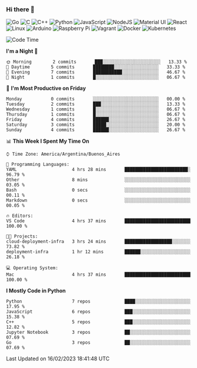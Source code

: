 ### Hi there 👋

![Go](https://img.shields.io/badge/go-%2300ADD8.svg?style=for-the-badge&logo=go&logoColor=white)
![C](https://img.shields.io/badge/c-%2300599C.svg?style=for-the-badge&logo=c&logoColor=white)
![C++](https://img.shields.io/badge/c++-%2300599C.svg?style=for-the-badge&logo=c%2B%2B&logoColor=white)
![Python](https://img.shields.io/badge/python-3670A0?style=for-the-badge&logo=python&logoColor=ffdd54)
![JavaScript](https://img.shields.io/badge/javascript-%23323330.svg?style=for-the-badge&logo=javascript&logoColor=%23F7DF1E)
![NodeJS](https://img.shields.io/badge/node.js-6DA55F?style=for-the-badge&logo=node.js&logoColor=white)
![Material UI](https://img.shields.io/badge/materialui-%230081CB.svg?style=for-the-badge&logo=material-ui&logoColor=white)
![React](https://img.shields.io/badge/react-%2320232a.svg?style=for-the-badge&logo=react&logoColor=%2361DAFB)
![Linux](https://img.shields.io/badge/Linux-FCC624?style=for-the-badge&logo=linux&logoColor=black)
![Arduino](https://img.shields.io/badge/-Arduino-00979D?style=for-the-badge&logo=Arduino&logoColor=white)
![Raspberry Pi](https://img.shields.io/badge/-RaspberryPi-C51A4A?style=for-the-badge&logo=Raspberry-Pi)
![Vagrant](https://img.shields.io/badge/vagrant-%231563FF.svg?style=for-the-badge&logo=vagrant&logoColor=white)
![Docker](https://img.shields.io/badge/docker-%230db7ed.svg?style=for-the-badge&logo=docker&logoColor=white)
![Kubernetes](https://img.shields.io/badge/kubernetes-%23326ce5.svg?style=for-the-badge&logo=kubernetes&logoColor=white)

<!-- ![Jupyter Notebook](https://img.shields.io/badge/jupyter-%23FA0F00.svg?style=for-the-badge&logo=jupyter&logoColor=white) -->
<!-- ![Java](https://img.shields.io/badge/java-%23ED8B00.svg?style=for-the-badge&logo=java&logoColor=white) -->
<!-- ![Git](https://img.shields.io/badge/git-%23F05033.svg?style=for-the-badge&logo=git&logoColor=white) -->

<!--START_SECTION:waka-->
![Code Time](http://img.shields.io/badge/Code%20Time-255%20hrs%2024%20mins-blue)

**I'm a Night 🦉** 

```text
🌞 Morning        2 commits       ███░░░░░░░░░░░░░░░░░░░░░░   13.33 % 
🌆 Daytime        5 commits       ████████░░░░░░░░░░░░░░░░░   33.33 % 
🌃 Evening        7 commits       ███████████░░░░░░░░░░░░░░   46.67 % 
🌙 Night          1 commits       █░░░░░░░░░░░░░░░░░░░░░░░░   06.67 % 

```
📅 **I'm Most Productive on Friday** 

```text
Monday           0 commits       ░░░░░░░░░░░░░░░░░░░░░░░░░   00.00 % 
Tuesday          2 commits       ███░░░░░░░░░░░░░░░░░░░░░░   13.33 % 
Wednesday        1 commits       █░░░░░░░░░░░░░░░░░░░░░░░░   06.67 % 
Thursday         1 commits       █░░░░░░░░░░░░░░░░░░░░░░░░   06.67 % 
Friday           4 commits       ██████░░░░░░░░░░░░░░░░░░░   26.67 % 
Saturday         3 commits       █████░░░░░░░░░░░░░░░░░░░░   20.00 % 
Sunday           4 commits       ██████░░░░░░░░░░░░░░░░░░░   26.67 % 

```


📊 **This Week I Spent My Time On** 

```text
⌚︎ Time Zone: America/Argentina/Buenos_Aires

💬 Programming Languages: 
YAML                     4 hrs 28 mins       ████████████████████████░   96.79 % 
Other                    8 mins              ░░░░░░░░░░░░░░░░░░░░░░░░░   03.05 % 
Bash                     0 secs              ░░░░░░░░░░░░░░░░░░░░░░░░░   00.11 % 
Markdown                 0 secs              ░░░░░░░░░░░░░░░░░░░░░░░░░   00.05 % 

🔥 Editors: 
VS Code                  4 hrs 37 mins       █████████████████████████   100.00 % 

🐱‍💻 Projects: 
cloud-deployment-infra   3 hrs 24 mins       ██████████████████░░░░░░░   73.82 % 
deployment-infra         1 hr 12 mins        ██████░░░░░░░░░░░░░░░░░░░   26.18 % 

💻 Operating System: 
Mac                      4 hrs 37 mins       █████████████████████████   100.00 % 

```

**I Mostly Code in Python** 

```text
Python                   7 repos             ████░░░░░░░░░░░░░░░░░░░░░   17.95 % 
JavaScript               6 repos             ███░░░░░░░░░░░░░░░░░░░░░░   15.38 % 
C++                      5 repos             ███░░░░░░░░░░░░░░░░░░░░░░   12.82 % 
Jupyter Notebook         3 repos             ██░░░░░░░░░░░░░░░░░░░░░░░   07.69 % 
Go                       3 repos             ██░░░░░░░░░░░░░░░░░░░░░░░   07.69 % 

```



 Last Updated on 16/02/2023 18:41:48 UTC
<!--END_SECTION:waka-->

<!--
**aibarbetta/aibarbetta** is a ✨ _special_ ✨ repository because its `README.md` (this file) appears on your GitHub profile.

Here are some ideas to get you started:

- 🔭 I’m currently working on ...
- 🌱 I’m currently learning ...
- 👯 I’m looking to collaborate on ...
- 🤔 I’m looking for help with ...
- 💬 Ask me about ...
- 📫 How to reach me: ...
- 😄 Pronouns: ...
- ⚡ Fun fact: ...
-->
